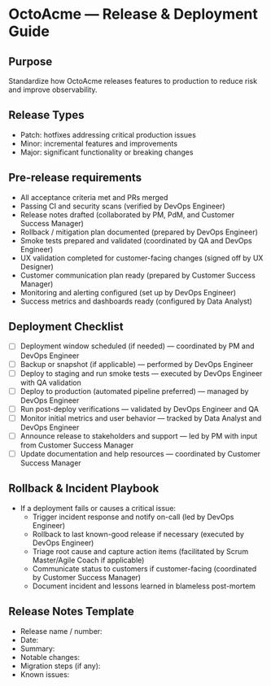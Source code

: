 # OctoAcme — Release & Deployment Guide

## Purpose
Standardize how OctoAcme releases features to production to reduce risk and improve observability.

## Release Types
- Patch: hotfixes addressing critical production issues
- Minor: incremental features and improvements
- Major: significant functionality or breaking changes

## Pre-release requirements
- All acceptance criteria met and PRs merged
- Passing CI and security scans (verified by DevOps Engineer)
- Release notes drafted (collaborated by PM, PdM, and Customer Success Manager)
- Rollback / mitigation plan documented (prepared by DevOps Engineer)
- Smoke tests prepared and validated (coordinated by QA and DevOps Engineer)
- UX validation completed for customer-facing changes (signed off by UX Designer)
- Customer communication plan ready (prepared by Customer Success Manager)
- Monitoring and alerting configured (set up by DevOps Engineer)
- Success metrics and dashboards ready (configured by Data Analyst)

## Deployment Checklist
- [ ] Deployment window scheduled (if needed) — coordinated by PM and DevOps Engineer
- [ ] Backup or snapshot (if applicable) — performed by DevOps Engineer
- [ ] Deploy to staging and run smoke tests — executed by DevOps Engineer with QA validation
- [ ] Deploy to production (automated pipeline preferred) — managed by DevOps Engineer
- [ ] Run post-deploy verifications — validated by DevOps Engineer and QA
- [ ] Monitor initial metrics and user behavior — tracked by Data Analyst and DevOps Engineer
- [ ] Announce release to stakeholders and support — led by PM with input from Customer Success Manager
- [ ] Update documentation and help resources — coordinated by Customer Success Manager

## Rollback & Incident Playbook
- If a deployment fails or causes a critical issue:
  - Trigger incident response and notify on-call (led by DevOps Engineer)
  - Rollback to last known-good release if necessary (executed by DevOps Engineer)
  - Triage root cause and capture action items (facilitated by Scrum Master/Agile Coach if applicable)
  - Communicate status to customers if customer-facing (coordinated by Customer Success Manager)
  - Document incident and lessons learned in blameless post-mortem

## Release Notes Template
- Release name / number:
- Date:
- Summary:
- Notable changes:
- Migration steps (if any):
- Known issues:
